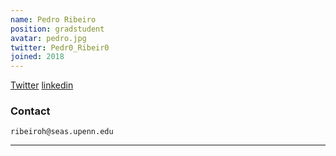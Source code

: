 ```yaml
---
name: Pedro Ribeiro
position: gradstudent
avatar: pedro.jpg
twitter: Pedr0_Ribeir0
joined: 2018
---
```


<a href="https://twitter.com/Pedr0_Ribeir0"><i class="fa fa-twitter"></i> Twitter</a>
<a href="https://www.linkedin.com/in/pedro-ribeiro/"><i class="fa fa-linkedin"></i> linkedin</a>

### Contact

<i class="fa fa-envelope-o"></i>  `ribeiroh@seas.upenn.edu`<br>


<hr>
